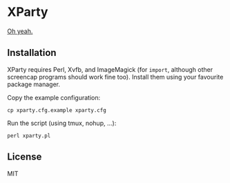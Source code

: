 # XParty

[Oh yeah.](http://x11.nilsding.org)

## Installation

XParty requires Perl, Xvfb, and ImageMagick (for `import`, although other
screencap programs should work fine too).  Install them using your favourite
package manager.

Copy the example configuration:

    cp xparty.cfg.example xparty.cfg

Run the script (using tmux, nohup, ...):

    perl xparty.pl

## License

MIT
